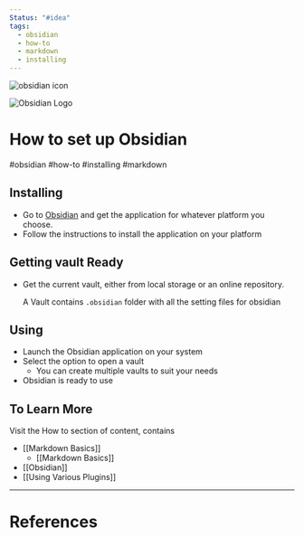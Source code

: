 ```yaml
---
Status: "#idea"
tags:
  - obsidian
  - how-to
  - markdown
  - installing
---
```


![obsidian icon](https://obsidian.md/images/2023-06-logo.png)

![Obsidian Logo](https://www.dmuth.org/wp-content/uploads/2021/03/obsidian-logo.png)


# How to set up Obsidian

#obsidian #how-to #installing #markdown 


## Installing

- Go to [Obsidian](https://obsidian.md) and get the application for whatever platform you choose.
- Follow the instructions to install the application on your platform


## Getting vault Ready

- Get the current vault, either from local storage or an online repository. 
  
  A Vault contains `.obsidian` folder with all the setting files for obsidian

## Using

- Launch the Obsidian application on your system
- Select the option to open a vault
	- You can create multiple vaults to suit your needs
- Obsidian is ready to use


## To Learn More

Visit the How to section of content, contains 

- [[Markdown Basics]]
	- [[Markdown Basics]]
- [[Obsidian]]
- [[Using Various Plugins]]






---
# References